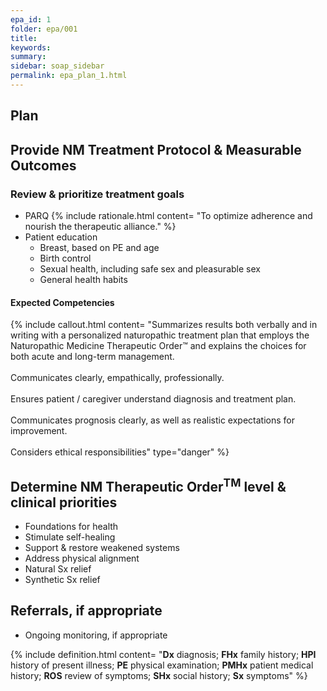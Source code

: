 ```yaml
---
epa_id: 1
folder: epa/001
title: 
keywords: 
summary: 
sidebar: soap_sidebar
permalink: epa_plan_1.html
---
```


## Plan
## Provide NM Treatment Protocol & Measurable Outcomes

### Review & prioritize treatment goals
- PARQ
  {% include rationale.html content= "To optimize adherence and nourish the therapeutic alliance." %}
- Patient education
  - Breast, based on PE and age
  - Birth control
  - Sexual health, including safe sex and pleasurable sex
  - General health habits
  
#### Expected Competencies
{% include callout.html content= "Summarizes results both verbally and in writing with a personalized naturopathic treatment plan that employs the Naturopathic Medicine Therapeutic Order™ and explains the choices for both acute and long-term management.<br><br>Communicates clearly, empathically, professionally.<br><br>Ensures patient / caregiver understand diagnosis and treatment plan.<br><br>Communicates prognosis clearly, as well as realistic expectations for improvement.<br><br>Considers ethical responsibilities" type="danger" %}

## Determine NM Therapeutic Order<sup>TM</sup> level & clinical priorities
- Foundations for health
- Stimulate self-healing
- Support & restore weakened systems
- Address physical alignment
- Natural Sx relief
- Synthetic Sx relief

## Referrals, if appropriate
- Ongoing monitoring, if appropriate

{% include definition.html content= "**Dx** diagnosis; **FHx** family history; **HPI** history of present illness; **PE** physical examination; **PMHx** patient medical history; **ROS** review of symptoms; **SHx** social history; **Sx** symptoms" %}
